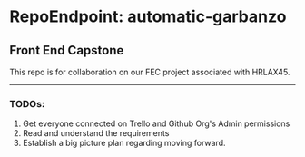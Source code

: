# RepoEndpoint: automatic-garbanzo
## Front End Capstone

This repo is for collaboration on our FEC project associated with HRLAX45.

-----
### TODOs:
  1. Get everyone connected on Trello and Github Org's Admin permissions
  2. Read and understand the requirements
  3. Establish a big picture plan regarding moving forward.
